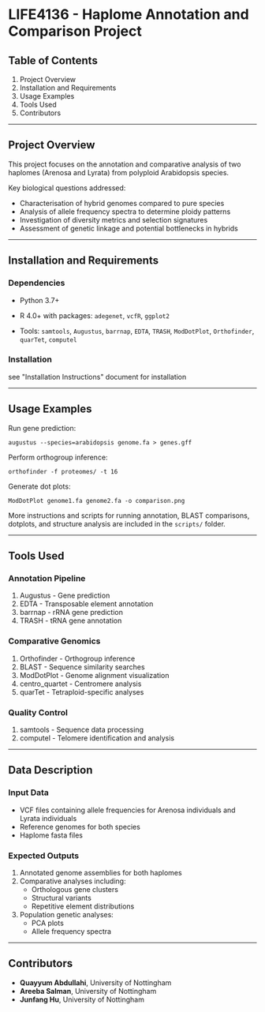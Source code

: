# LIFE4136 - Haplome Annotation and Comparison Project

## Table of Contents

1. Project Overview
2. Installation and Requirements
3. Usage Examples
4. Tools Used
5. Contributors

---

## Project Overview

This project focuses on the annotation and comparative analysis of two haplomes (Arenosa and Lyrata) from polyploid Arabidopsis species.



Key biological questions addressed:

- Characterisation of hybrid genomes compared to pure species
- Analysis of allele frequency spectra to determine ploidy patterns
- Investigation of diversity metrics and selection signatures
- Assessment of genetic linkage and potential bottlenecks in hybrids

---

## Installation and Requirements

### Dependencies

- Python 3.7+

- R 4.0+ with packages: `adegenet`, `vcfR`, `ggplot2`

- Tools: `samtools`, `Augustus`, `barrnap`, `EDTA`, `TRASH`, `ModDotPlot`, `Orthofinder`, `quarTet`, `computel`



### Installation

see "Installation Instructions" document for installation

---

## Usage Examples

Run gene prediction:

```
augustus --species=arabidopsis genome.fa > genes.gff
```



Perform orthogroup inference:

```
orthofinder -f proteomes/ -t 16
```



Generate dot plots:

```
ModDotPlot genome1.fa genome2.fa -o comparison.png
```



More instructions and scripts for running annotation, BLAST comparisons, dotplots, and structure analysis are included in the `scripts/` folder.

---

## Tools Used

### Annotation Pipeline
1. Augustus - Gene prediction
2. EDTA - Transposable element annotation
3. barrnap - rRNA gene prediction
4. TRASH - tRNA gene annotation

### Comparative Genomics
1. Orthofinder - Orthogroup inference
2. BLAST - Sequence similarity searches
3. ModDotPlot - Genome alignment visualization
3. centro_quartet - Centromere analysis
4. quarTet - Tetraploid-specific analyses

### Quality Control
1. samtools - Sequence data processing
2. computel - Telomere identification and analysis

---

## Data Description
### Input Data
- VCF files containing allele frequencies for Arenosa individuals and Lyrata individuals
- Reference genomes for both species
- Haplome fasta files

### Expected Outputs
1. Annotated genome assemblies for both haplomes
2. Comparative analyses including:
   - Orthologous gene clusters
   - Structural variants
   - Repetitive element distributions
3. Population genetic analyses:
   - PCA plots
   - Allele frequency spectra

---

## Contributors

- **Quayyum Abdullahi**, University of Nottingham
- **Areeba Salman**, University of Nottingham
- **Junfang Hu**, University of Nottingham

